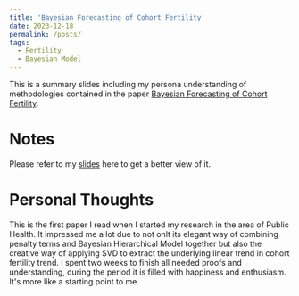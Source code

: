 ```yaml
---
title: 'Bayesian Forecasting of Cohort Fertility'
date: 2023-12-18
permalink: /posts/
tags:
  - Fertility
  - Bayesian Model
---
```


This is a summary slides including my persona understanding of methodologies contained in the paper [Bayesian Forecasting of Cohort Fertility](https://doi.org/10.1080/01621459.2014.881738). 


Notes
======
Please refer to my [slides](../posts/Paper/Methodology_for_Fertility_model.pdf) here to get a better view of it.

Personal Thoughts
======
This is the first paper I read when I started my research in the area of Public Health. It impressed me a lot due to not onlt its elegant way of combining penalty terms and Bayesian Hierarchical Model together but also the creative way of applying SVD to extract the underlying linear trend in cohort fertility trend. I spent two weeks to finish all needed proofs and understanding, during the period it is filled with happiness and enthusiasm. It's more like a starting point to me.
